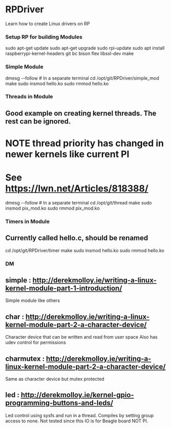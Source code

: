 # RPDriver
Learn how to create Linux drivers on RP

### Setup RP for building Modules
sudo apt-get update
sudo apt-get upgrade
sudo rpi-update
sudo apt install raspberrypi-kernel-headers git bc bison flex libssl-dev make

### Simple Module
dmesg --follow # In a separate terminal
cd /opt/git/RPDriver/simple_mod
make
sudo insmod hello.ko
sudo rmmod hello.ko

### Threads in Module
## Good example on creating kernel threads. The rest can be ignored.
# NOTE thread priority has changed in newer kernels like current PI
# See https://lwn.net/Articles/818388/
dmesg --follow # In a separate terminal
cd /opt/git/thread
make
sudo insmod pix_mod.ko
sudo rmmod pix_mod.ko

### Timers in Module
## Currently called hello.c, should be renamed
cd /opt/git/RPDriver/timer
make
sudo insmod hello.ko
sudo rmmod hello.ko

### DM
## simple : http://derekmolloy.ie/writing-a-linux-kernel-module-part-1-introduction/
Simple module like others
## char : http://derekmolloy.ie/writing-a-linux-kernel-module-part-2-a-character-device/
Character device that can be written and read from user space
Also has udev control for permissions
## charmutex : http://derekmolloy.ie/writing-a-linux-kernel-module-part-2-a-character-device/
Same as character device but mutex protected
## led : http://derekmolloy.ie/kernel-gpio-programming-buttons-and-leds/
Led control using sysfs and run in a thread. Compiles by setting group access to none.
Not tested since this IO is for Beagle board NOT PI.
